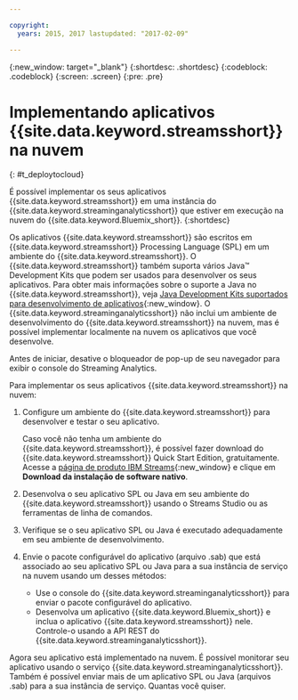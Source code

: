 ```yaml
---

copyright:
  years: 2015, 2017 lastupdated: "2017-02-09"

---
```


<!-- Attribute definitions --> 
{:new_window: target="_blank"}
{:shortdesc: .shortdesc}
{:codeblock: .codeblock}
{:screen: .screen}
{:pre: .pre}

# Implementando aplicativos {{site.data.keyword.streamsshort}} na nuvem
{: #t_deploytocloud}

É possível implementar os seus aplicativos {{site.data.keyword.streamsshort}} em uma instância do {{site.data.keyword.streaminganalyticsshort}}
que estiver em execução na nuvem do {{site.data.keyword.Bluemix_short}}.
{:shortdesc}

Os aplicativos {{site.data.keyword.streamsshort}} são escritos em {{site.data.keyword.streamsshort}} Processing Language (SPL) em um
ambiente do {{site.data.keyword.streamsshort}}. O {{site.data.keyword.streamsshort}} também suporta vários Java™ Development Kits que podem ser usados
para desenvolver os seus aplicativos. Para obter mais informações sobre o suporte a Java no {{site.data.keyword.streamsshort}}, veja
[Java
Development Kits suportados para desenvolvimento de aplicativos](https://www.ibm.com/support/knowledgecenter/en/SSCRJU_4.2.0/com.ibm.streams.install.doc/doc/ibminfospherestreams-install-prerequisites-java-supported-sdks.html){:new_window}.
O {{site.data.keyword.streaminganalyticsshort}} não inclui um ambiente de desenvolvimento do {{site.data.keyword.streamsshort}} na nuvem, mas é
possível implementar localmente na nuvem os aplicativos que você desenvolve.

Antes de iniciar, desative o bloqueador de pop-up de seu navegador para exibir o console do Streaming Analytics.

Para implementar os seus aplicativos {{site.data.keyword.streamsshort}} na nuvem:

1. Configure um ambiente do {{site.data.keyword.streamsshort}} para desenvolver e testar o seu aplicativo. 

	Caso você não tenha um ambiente do {{site.data.keyword.streamsshort}}, é possível fazer download do {{site.data.keyword.streamsshort}} Quick
Start Edition, gratuitamente. Acesse a [página de produto IBM Streams](http://www.ibm.com/analytics/us/en/technology/stream-computing/){:new_window}
e clique em **Download da instalação de software nativo**.

2. Desenvolva o seu aplicativo SPL ou Java em seu ambiente do {{site.data.keyword.streamsshort}} usando o Streams Studio ou as ferramentas de linha
de comandos.
3. Verifique se o seu aplicativo SPL ou Java é executado adequadamente em seu ambiente de desenvolvimento.
4. Envie o pacote configurável do aplicativo (arquivo .sab) que está associado ao seu aplicativo SPL ou Java para a sua instância de serviço na nuvem usando um desses métodos:
	* Use o console do {{site.data.keyword.streaminganalyticsshort}} para enviar o pacote configurável do aplicativo.
    * Desenvolva um aplicativo {{site.data.keyword.Bluemix_short}} e inclua o aplicativo {{site.data.keyword.streamsshort}} nele. Controle-o usando a API REST do {{site.data.keyword.streaminganalyticsshort}}.

Agora seu aplicativo está implementado na nuvem. É possível monitorar seu aplicativo usando o serviço {{site.data.keyword.streaminganalyticsshort}}. Também é possível
enviar mais de um aplicativo SPL ou Java (arquivos .sab) para a sua instância de serviço. Quantas
você quiser.
